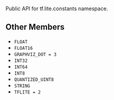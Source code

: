 Public API for tf.lite.constants namespace.

## Other Members
-  `FLOAT`  []()
-  `FLOAT16`  []()
-  `GRAPHVIZ_DOT = 3`  []()
-  `INT32`  []()
-  `INT64`  []()
-  `INT8`  []()
-  `QUANTIZED_UINT8`  []()
-  `STRING`  []()
-  `TFLITE = 2`  []()
